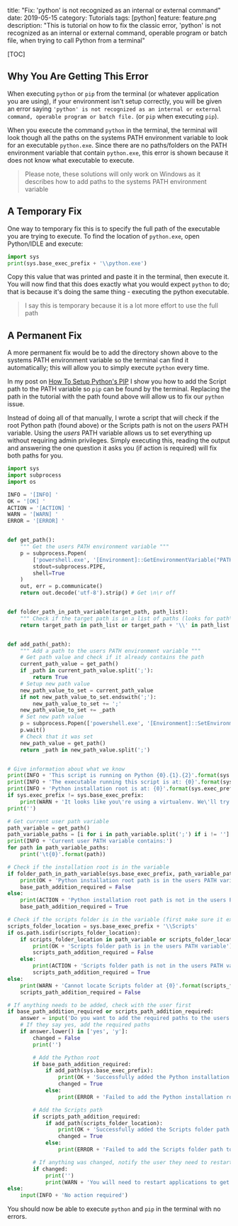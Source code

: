 title: "Fix: 'python' is not recognized as an internal or external command"
date: 2019-05-15
category: Tutorials
tags: [python]
feature: feature.png
description: "This is tutorial on how to fix the classic error, 'python' is not recognized as an internal or external command, operable program or batch file, when trying to call Python from a terminal"

[TOC]

## Why You Are Getting This Error
When executing `python` or `pip` from the terminal (or whatever application you are using), if your environment isn't setup correctly, you will be given an error saying `'python' is not recognized as an internal or external command, operable program or batch file.` (or `pip` when executing `pip`).

When you execute the command `python` in the terminal, the terminal will look though all the paths on the systems PATH environment variable to look for an executable `python.exe`. Since there are no paths/folders on the PATH environment variable that contain `python.exe`, this error is shown because it does not know what executable to execute.

> Please note, these solutions will only work on Windows as it describes how to add paths to the systems PATH environment variable

## A Temporary Fix
One way to temporary fix this is to specify the full path of the executable you are trying to execute. To find the location of `python.exe`, open Python/IDLE and execute:

```python
import sys
print(sys.base_exec_prefix + '\\python.exe')
```

Copy this value that was printed and paste it in the terminal, then execute it. You will now find that this does exactly what you would expect `python` to do; that is because it's doing the same thing - executing the python executable. 

> I say this is temporary because it is a lot more effort to use the full path

## A Permanent Fix
A more permanent fix would be to add the directory shown above to the systems PATH environment variable so the terminal can find it automatically; this will allow you to simply execute `python` every time. 

In my post on [How To Setup Python's PIP](/blog/post/how-to-setup-pythons-pip/) I show you how to add the Script path to the PATH variable so `pip` can be found by the terminal. Replacing the path in the tutorial with the path found above will allow us to fix our `python` issue.

Instead of doing all of that manually, I wrote a script that will check if the root Python path (found above) or the Scripts path is not on the *users* PATH variable. Using the *users* PATH variable allows us to set everything up without requiring admin privileges. Simply executing this, reading the output and answering the one question it asks you (if action is required) will fix both paths for you.

```python
import sys
import subprocess
import os

INFO = '[INFO] '
OK = '[OK] '
ACTION = '[ACTION] '
WARN = '[WARN] '
ERROR = '[ERROR] '


def get_path():
    """ Get the users PATH environment variable """
    p = subprocess.Popen(
        ['powershell.exe', '[Environment]::GetEnvironmentVariable("PATH", "User")'],
        stdout=subprocess.PIPE,
        shell=True
    )
    out, err = p.communicate()
    return out.decode('utf-8').strip() # Get \n\r off


def folder_path_in_path_variable(target_path, path_list):
    """ Check if the target path is in a list of paths (looks for path\ also) """
    return target_path in path_list or target_path + '\\' in path_list


def add_path(_path):
    """ Add a path to the users PATH environment variable """
    # Get path value and check if it already contains the path
    current_path_value = get_path()
    if _path in current_path_value.split(';'):
        return True
    # Setup new path value
    new_path_value_to_set = current_path_value
    if not new_path_value_to_set.endswith(';'):
        new_path_value_to_set += ';'
    new_path_value_to_set += _path
    # Set new path value
    p = subprocess.Popen(['powershell.exe', '[Environment]::SetEnvironmentVariable("PATH", "{0}", "User")'.format(new_path_value_to_set)], stdout=subprocess.PIPE, shell=True)
    p.wait()
    # Check that it was set
    new_path_value = get_path()
    return _path in new_path_value.split(';')


# Give information about what we know
print(INFO + 'This script is running on Python {0}.{1}.{2}'.format(sys.version_info.major, sys.version_info.minor, sys.version_info.micro))
print(INFO + 'The executable running this script is at: {0}'.format(sys.executable))
print(INFO + 'Python installation root is at: {0}'.format(sys.exec_prefix))
if sys.exec_prefix != sys.base_exec_prefix:
    print(WARN + 'It looks like you\'re using a virtualenv. We\'ll try to add the base Python version to make things easier.')
print('')

# Get current user path variable
path_variable = get_path()
path_variable_paths = [i for i in path_variable.split(';') if i != '']
print(INFO + 'Current user PATH variable contains:')
for path in path_variable_paths:
    print('\t{0}'.format(path))

# Check if the installation root is in the variable
if folder_path_in_path_variable(sys.base_exec_prefix, path_variable_paths):
    print(OK + 'Python installation root path is in the users PATH variable')
    base_path_addition_required = False
else:
    print(ACTION + 'Python installation root path is not in the users PATH variable')
    base_path_addition_required = True

# Check if the scripts folder is in the variable (first make sure it exists)
scripts_folder_location = sys.base_exec_prefix + '\\Scripts'
if os.path.isdir(scripts_folder_location):
    if scripts_folder_location in path_variable or scripts_folder_location + '\\' in path_variable:
        print(OK + 'Scripts folder path is in the users PATH variable')
        scripts_path_addition_required = False
    else:
        print(ACTION + 'Scripts folder path is not in the users PATH variable')
        scripts_path_addition_required = True
else:
    print(WARN + 'Cannot locate Scripts folder at {0}'.format(scripts_folder_location))
    scripts_path_addition_required = False

# If anything needs to be added, check with the user first
if base_path_addition_required or scripts_path_addition_required:
    answer = input('Do you want to add the required paths to the users path environment variable? ')
    # If they say yes, add the required paths
    if answer.lower() in ['yes', 'y']:
        changed = False
        print('')

        # Add the Python root
        if base_path_addition_required:
            if add_path(sys.base_exec_prefix):
                print(OK + 'Successfully added the Python installation root path to the users PATH variable')
                changed = True
            else:
                print(ERROR + 'Failed to add the Python installation root path to the users PATH variable')

        # Add the Scripts path
        if scripts_path_addition_required:
            if add_path(scripts_folder_location):
                print(OK + 'Successfully added the Scripts folder path to the users PATH variable')
                changed = True
            else:
                print(ERROR + 'Failed to add the Scripts folder path to the users PATH variable')

        # If anything was changed, notify the user they need to restart applications to get it
        if changed:
            print('')
            print(WARN + 'You will need to restart applications to get the new path variable value')
else:
    input(INFO + 'No action required')
```

You should now be able to execute `python` and `pip` in the terminal with no errors.
